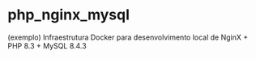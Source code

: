 # php_nginx_mysql
(exemplo) Infraestrutura Docker para desenvolvimento local de NginX + PHP 8.3  + MySQL 8.4.3
